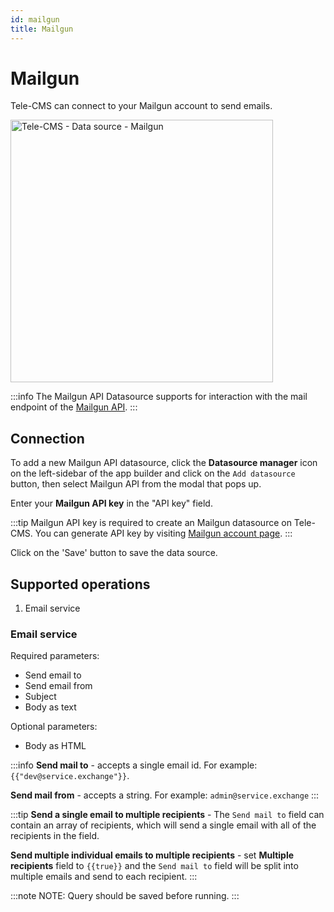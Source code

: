 ```yaml
---
id: mailgun
title: Mailgun
---
```


# Mailgun

Tele-CMS can connect to your Mailgun account to send emails.

<img class="screenshot-full" src="/img/datasource-reference/mailgun/mailgun-datasource.png" alt="Tele-CMS - Data source - Mailgun" height="420" />

:::info
The Mailgun API Datasource supports for interaction with the mail endpoint of the [Mailgun API](https://documentation.mailgun.com/en/latest/api-intro.html#authentication-1).
:::

## Connection

To add a new Mailgun API datasource, click the **Datasource manager** icon on the left-sidebar of the app builder and click on the `Add datasource` button, then select Mailgun API from the modal that pops up.

Enter your **Mailgun API key** in the "API key" field.

:::tip
Mailgun API key is required to create an Mailgun datasource on Tele-CMS. You can generate API key by visiting [Mailgun account page](https://app.mailgun.com/app/account/security/api_keys).
:::

Click on the 'Save' button to save the data source.

## Supported operations

1. Email service

### Email service

Required parameters:

- Send email to
- Send email from
- Subject
- Body as text

Optional parameters:

- Body as HTML

<!-- <img class="screenshot-full" src="/img/datasource-reference/MailGun/icon.svg" alt="Tele-CMS - Query Mailgun" height="420"/> -->

:::info
**Send mail to** - accepts a single email id.
For example:
`{{"dev@service.exchange"}}`.

**Send mail from** - accepts a string.
For example: `admin@service.exchange`
:::

:::tip
**Send a single email to multiple recipients** - The `Send mail to` field can contain an array of recipients, which will send a single email with all of the recipients in the field.

**Send multiple individual emails to multiple recipients** - set <b>Multiple recipients</b> field to `{{true}}` and the `Send mail to` field will be split into multiple emails and send to each recipient.
:::

:::note
NOTE: Query should be saved before running.
:::
